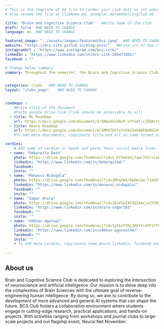 ```yaml
---
# This is the template of md file to render your club data on snt website. The below example is of Aeromodelling Club, please modify the data according to your clunb.
# Also rename the file as ClubName.md, example: AeromodellingClub.md

title: "Brain and Cognitive Science Club"   #Write name of the club
draft: false  #NO NEED TO CHANGE
language: en  #NO NEED TO CHANGE

featured_image: "../assets/images/featured/bcs.jpeg"  #NO NEED TO CHANGE
website: "https://bcs-iitk.github.io/blog-post/"   #Write url of the club
instagramUrl : "https://www.instagram.com/bcs.iitk/"
linkedIn : "https://www.linkedin.com/in/bcs-iitk-266473301/"
facebook : ""

# Change below summary
summary: Throughout the semester, the Brain and Cognitive Science Club  hosts various activities to engage members in the latest developments in the field. These include monthly Journal Club meetings, where students present and discuss recent research, fostering curiosity and knowledge sharing. The club also promotes three types of semester projects mainly replication of previous studies to verify their reproducibility, exploration of new research ideas, and projects aimed at learning for beginners. Additionally, BCS organizes talks and lectures by experts, along with workshops to provide foundational knowledge to newcomers.


categories: clubs   #NO NEED TO CHANGE
layout: "clubs_page"    #NO NEED TO CHANGE


roadmaps :
    #Write title of the document
    #Paste google drive link (link should be accessible to all)
  - title: ML Roadmap
    url: https://docs.google.com/document/d/1Nbo05cdQcP-vYY14t-xjEQ8rrL8iFT1Shdk4T_6XaRM/edit#heading=h.8w60o8retwqn
  - title: Neuro Roadmap
    url: https://docs.google.com/document/d/1MhET6FYxfvVaS5eU4B59mRG2X0A2YGL322WVF7CMBvY/edit#heading=h.8w60o8retwqn
    #To add more doucuments, copy/paste title and url in same format as above.

cordies:
    # Add name of cordies or heads and paste their social media links.
  - name: "Debarpita Dash"
    photo: https://drive.google.com/thumbnail?id=1_EChmSdaj7qac7X1rciaEESicyEkexNr&sz=w1000
    linkedin: "https://www.linkedin.com/in/debarpitad/"
    facebook: 
    insta: ""
  - name: "Manasvi Nidugala"
    photo: https://drive.google.com/thumbnail?id=1MYqSW1rXpbmcUo-71o65f3Ulp0lC_Q5a&sz=w1000
    linkedin: "https://www.linkedin.com/in/manasvi-nidugala/"
    facebook: ""
    insta: ""
  - name: "Sagar Arora"
    photo: https://drive.google.com/thumbnail?id=1KoVIpZ4Y3QIAmcjvZY29gVsSkkUdflEb&sz=w1000
    linkedin: "https://www.linkedin.com/in/arora-sagar163"
    facebook: ""
    insta: ""
  - name: "Udbhav Agarwal"
    photo: https://drive.google.com/thumbnail?id=1yIkzTYHj3RbYYcnPF17tVeXAk-q-5GKS&sz=w1000
    linkedin: "https://www.linkedin.com/in/udbhav-agarwal44/"
    facebook: ""
    insta: ""
    # To add more cordies, copy/paste name,photo,linkedin, facebook and insta in same format as above.
    
---
```


<!-- Write about us section -->
## About us
Brain and Cognitive Science Club is dedicated to exploring the intersection of neuroscience and artificial intelligence .Our mission is to delve deep into the complexities of Brain Sciences with the ultimate goal of reverse-engineering human intelligence. By doing so, we aim to contribute to the development of more advanced and general AI systems that can shape the future. BCS Club fosters a collaborative environment where students engage in cutting-edge research, practical applications, and hands-on projects. With activities ranging from workshops and journal clubs to large-scale projects and our flagship event, Neural Net November.
